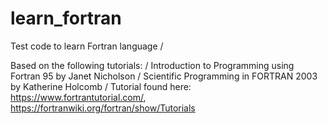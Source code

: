 # learn_fortran
Test code to learn Fortran language /

Based on the following tutorials: /
Introduction to Programming using Fortran 95 by Janet Nicholson /
Scientific Programming in FORTRAN 2003 by Katherine Holcomb /
Tutorial found here: https://www.fortrantutorial.com/, https://fortranwiki.org/fortran/show/Tutorials
